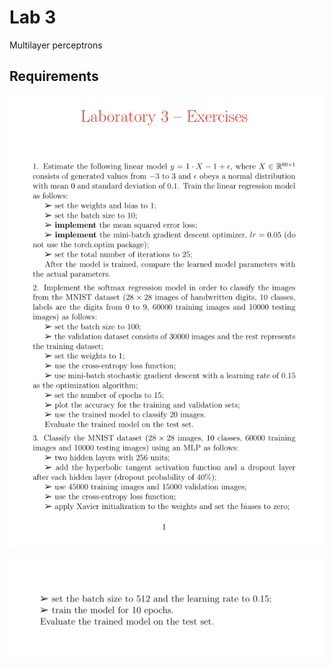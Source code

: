 # Lab 3

Multilayer perceptrons

## Requirements
<p align="center">
    <img src="requirements.png">
</p>
<p align="center">
    <img src="requirements2.png">
</p>
